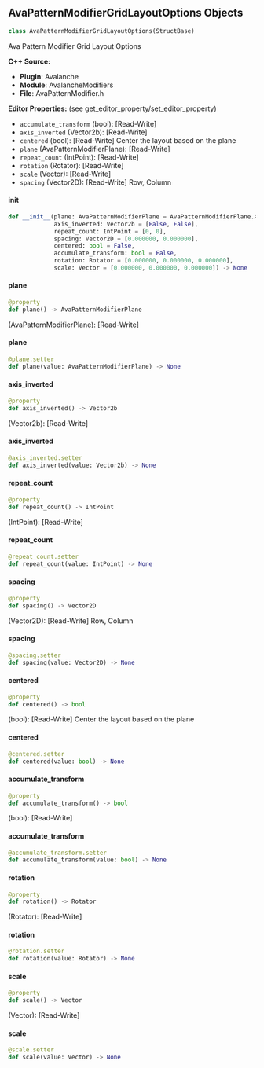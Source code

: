 ## AvaPatternModifierGridLayoutOptions Objects

```python
class AvaPatternModifierGridLayoutOptions(StructBase)
```

Ava Pattern Modifier Grid Layout Options

**C++ Source:**

- **Plugin**: Avalanche
- **Module**: AvalancheModifiers
- **File**: AvaPatternModifier.h

**Editor Properties:** (see get_editor_property/set_editor_property)

- ``accumulate_transform`` (bool):  [Read-Write]
- ``axis_inverted`` (Vector2b):  [Read-Write]
- ``centered`` (bool):  [Read-Write] Center the layout based on the plane
- ``plane`` (AvaPatternModifierPlane):  [Read-Write]
- ``repeat_count`` (IntPoint):  [Read-Write]
- ``rotation`` (Rotator):  [Read-Write]
- ``scale`` (Vector):  [Read-Write]
- ``spacing`` (Vector2D):  [Read-Write] Row, Column

<a id="unreal.AvaPatternModifierGridLayoutOptions.__init__"></a>

#### __init__

```python
def __init__(plane: AvaPatternModifierPlane = AvaPatternModifierPlane.XY,
             axis_inverted: Vector2b = [False, False],
             repeat_count: IntPoint = [0, 0],
             spacing: Vector2D = [0.000000, 0.000000],
             centered: bool = False,
             accumulate_transform: bool = False,
             rotation: Rotator = [0.000000, 0.000000, 0.000000],
             scale: Vector = [0.000000, 0.000000, 0.000000]) -> None
```

<a id="unreal.AvaPatternModifierGridLayoutOptions.plane"></a>

#### plane

```python
@property
def plane() -> AvaPatternModifierPlane
```

(AvaPatternModifierPlane):  [Read-Write]

<a id="unreal.AvaPatternModifierGridLayoutOptions.plane"></a>

#### plane

```python
@plane.setter
def plane(value: AvaPatternModifierPlane) -> None
```

<a id="unreal.AvaPatternModifierGridLayoutOptions.axis_inverted"></a>

#### axis_inverted

```python
@property
def axis_inverted() -> Vector2b
```

(Vector2b):  [Read-Write]

<a id="unreal.AvaPatternModifierGridLayoutOptions.axis_inverted"></a>

#### axis_inverted

```python
@axis_inverted.setter
def axis_inverted(value: Vector2b) -> None
```

<a id="unreal.AvaPatternModifierGridLayoutOptions.repeat_count"></a>

#### repeat_count

```python
@property
def repeat_count() -> IntPoint
```

(IntPoint):  [Read-Write]

<a id="unreal.AvaPatternModifierGridLayoutOptions.repeat_count"></a>

#### repeat_count

```python
@repeat_count.setter
def repeat_count(value: IntPoint) -> None
```

<a id="unreal.AvaPatternModifierGridLayoutOptions.spacing"></a>

#### spacing

```python
@property
def spacing() -> Vector2D
```

(Vector2D):  [Read-Write] Row, Column

<a id="unreal.AvaPatternModifierGridLayoutOptions.spacing"></a>

#### spacing

```python
@spacing.setter
def spacing(value: Vector2D) -> None
```

<a id="unreal.AvaPatternModifierGridLayoutOptions.centered"></a>

#### centered

```python
@property
def centered() -> bool
```

(bool):  [Read-Write] Center the layout based on the plane

<a id="unreal.AvaPatternModifierGridLayoutOptions.centered"></a>

#### centered

```python
@centered.setter
def centered(value: bool) -> None
```

<a id="unreal.AvaPatternModifierGridLayoutOptions.accumulate_transform"></a>

#### accumulate_transform

```python
@property
def accumulate_transform() -> bool
```

(bool):  [Read-Write]

<a id="unreal.AvaPatternModifierGridLayoutOptions.accumulate_transform"></a>

#### accumulate_transform

```python
@accumulate_transform.setter
def accumulate_transform(value: bool) -> None
```

<a id="unreal.AvaPatternModifierGridLayoutOptions.rotation"></a>

#### rotation

```python
@property
def rotation() -> Rotator
```

(Rotator):  [Read-Write]

<a id="unreal.AvaPatternModifierGridLayoutOptions.rotation"></a>

#### rotation

```python
@rotation.setter
def rotation(value: Rotator) -> None
```

<a id="unreal.AvaPatternModifierGridLayoutOptions.scale"></a>

#### scale

```python
@property
def scale() -> Vector
```

(Vector):  [Read-Write]

<a id="unreal.AvaPatternModifierGridLayoutOptions.scale"></a>

#### scale

```python
@scale.setter
def scale(value: Vector) -> None
```

<a id="unreal.AvaCloneModifierGridLayoutOptions"></a>